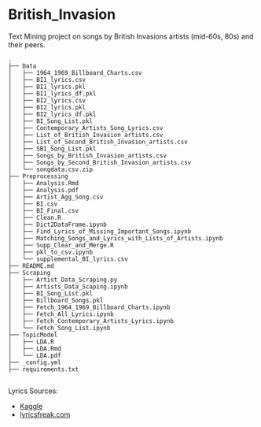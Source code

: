# British_Invasion
Text Mining project on songs by British Invasions artists (mid-60s, 80s) and their peers.
```
.
├── Data
│   ├── 1964_1969_Billboard_Charts.csv
│   ├── BI1_lyrics.csv
│   ├── BI1_lyrics.pkl
│   ├── BI1_lyrics_df.pkl
│   ├── BI2_lyrics.csv
│   ├── BI2_lyrics.pkl
│   ├── BI2_lyrics_df.pkl
│   ├── BI_Song_List.pkl
│   ├── Contemporary_Artists_Song_Lyrics.csv
│   ├── List_of_British_Invasion_artists.csv
│   ├── List_of_Second_British_Invasion_artists.csv
│   ├── SBI_Song_List.pkl
│   ├── Songs_by_British_Invasion_artists.csv
│   ├── Songs_by_Second_British_Invasion_artists.csv
│   └── songdata.csv.zip
├── Preprocessing
│   ├── Analysis.Rmd
│   ├── Analysis.pdf
│   ├── Artist_Agg_Song.csv
│   ├── BI.csv
│   ├── BI_Final.csv
│   ├── Clean.R
│   ├── Dict2DataFrame.ipynb
│   ├── Find_Lyrics_of_Missing_Important_Songs.ipynb
│   ├── Matching_Songs_and_Lyrics_with_Lists_of_Artists.ipynb
│   ├── Supp_Clear_and_Merge.R
│   ├── pkl_to_csv.ipynb
│   └── supplemental_BI_lyrics.csv
├── README.md
├── Scraping
│   ├── Artist_Data_Scraping.py
│   ├── Artists_Data_Scaping.ipynb
│   ├── BI_Song_List.pkl
│   ├── Billboard_Songs.pkl
│   ├── Fetch_1964_1969_Billboard_Charts.ipynb
│   ├── Fetch_All_Lyrics.ipynb
│   ├── Fetch_Contemporary_Artists_Lyrics.ipynb
│   └── Fetch_Song_List.ipynb
├── TopicModel
│   ├── LDA.R
│   ├── LDA.Rmd
│   └── LDA.pdf
├── _config.yml
├── requirements.txt


```
Lyrics Sources:
- [Kaggle](https://www.kaggle.com/mousehead/songlyrics)
- [lyricsfreak.com](http://www.lyricsfreak.com/)
